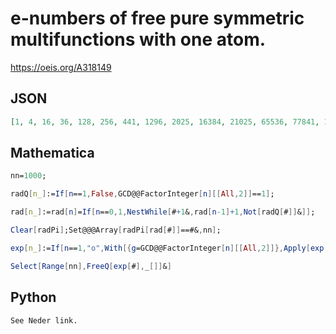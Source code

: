 # e\-numbers of free pure symmetric multifunctions with one atom\.
https://oeis.org/A318149
## JSON
```JSON
[1, 4, 16, 36, 128, 256, 441, 1296, 2025, 16384, 21025, 65536, 77841, 194481, 220900, 279936, 1679616, 1803649, 4100625, 4338889, 268435456, 273571600, 442050625, 449482401, 1801088541, 4294967296, 4334247225, 6059221281]
```
## Mathematica
```Mathematica
nn=1000;
```
```Mathematica
radQ[n_]:=If[n==1,False,GCD@@FactorInteger[n][[All,2]]==1];
```
```Mathematica
rad[n_]:=rad[n]=If[n==0,1,NestWhile[#+1&,rad[n-1]+1,Not[radQ[#]]&]];
```
```Mathematica
Clear[radPi];Set@@@Array[radPi[rad[#]]==#&,nn];
```
```Mathematica
exp[n_]:=If[n==1,"o",With[{g=GCD@@FactorInteger[n][[All,2]]},Apply[exp[radPi[Power[n,1/g]]],exp/@Flatten[Cases[FactorInteger[g],{p_?PrimeQ,k_}:>ConstantArray[PrimePi[p],k]]]]]];
```
```Mathematica
Select[Range[nn],FreeQ[exp[#],_[]]&]
```
## Python
```Python
See Neder link.
```
